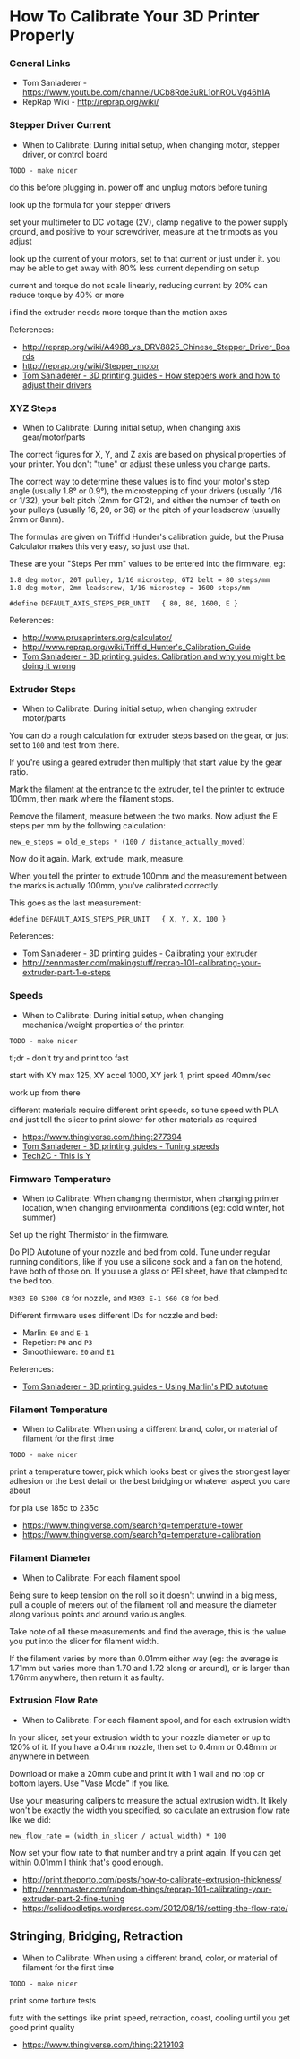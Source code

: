 # How To Calibrate Your 3D Printer Properly

### General Links

* Tom Sanladerer - https://www.youtube.com/channel/UCb8Rde3uRL1ohROUVg46h1A
* RepRap Wiki - http://reprap.org/wiki/

### Stepper Driver Current

* When to Calibrate: During initial setup, when changing motor, stepper driver, or control board

~~~
TODO - make nicer
~~~

do this before plugging in. power off and unplug motors before tuning

look up the formula for your stepper drivers

set your multimeter to DC voltage (2V), clamp negative to the power supply ground, and positive to your screwdriver, measure at the trimpots as you adjust

look up the current of your motors, set to that current or just under it. you may be able to get away with 80% less current depending on setup

current and torque do not scale linearly, reducing current by 20% can reduce torque by 40% or more

i find the extruder needs more torque than the motion axes

References:

* http://reprap.org/wiki/A4988_vs_DRV8825_Chinese_Stepper_Driver_Boards
* http://reprap.org/wiki/Stepper_motor
* [Tom Sanladerer - 3D printing guides - How steppers work and how to adjust their drivers](https://www.youtube.com/watch?v=bItYRMLGoVc)

### XYZ Steps

* When to Calibrate: During initial setup, when changing axis gear/motor/parts

The correct figures for X, Y, and Z axis are based on physical properties of your printer. You don't "tune" or adjust these unless you change parts.

The correct way to determine these values is to find your motor's step angle (usually 1.8° or 0.9°), the microstepping of your drivers (usually 1/16 or 1/32), your belt pitch (2mm for GT2), and either the number of teeth on your pulleys (usually 16, 20, or 36) or the pitch of your leadscrew (usually 2mm or 8mm).

The formulas are given on Triffid Hunder's calibration guide, but the Prusa Calculator makes this very easy, so just use that.

These are your "Steps Per mm" values to be entered into the firmware, eg:

~~~
1.8 deg motor, 20T pulley, 1/16 microstep, GT2 belt = 80 steps/mm
1.8 deg motor, 2mm leadscrew, 1/16 microstep = 1600 steps/mm

#define DEFAULT_AXIS_STEPS_PER_UNIT   { 80, 80, 1600, E }
~~~

References:

* http://www.prusaprinters.org/calculator/
* http://www.reprap.org/wiki/Triffid_Hunter's_Calibration_Guide
* [Tom Sanladerer - 3D printing guides: Calibration and why you might be doing it wrong](https://www.youtube.com/watch?v=Mbn1ckR86Z8)

### Extruder Steps

* When to Calibrate: During initial setup, when changing extruder motor/parts

You can do a rough calculation for extruder steps based on the gear, or just set to `100` and test from there.

If you're using a geared extruder then multiply that start value by the gear ratio.

Mark the filament at the entrance to the extruder, tell the printer to extrude 100mm, then mark where the filament stops.

Remove the filament, measure between the two marks. Now adjust the E steps per mm by the following calculation:

~~~
new_e_steps = old_e_steps * (100 / distance_actually_moved)
~~~

Now do it again. Mark, extrude, mark, measure.

When you tell the printer to extrude 100mm and the measurement between the marks is actually 100mm, you've calibrated correctly.

This goes as the last measurement:

~~~
#define DEFAULT_AXIS_STEPS_PER_UNIT   { X, Y, X, 100 }
~~~

References:

* [Tom Sanladerer - 3D printing guides - Calibrating your extruder](https://www.youtube.com/watch?v=YUPfBJz3I6Y)
* http://zennmaster.com/makingstuff/reprap-101-calibrating-your-extruder-part-1-e-steps

### Speeds

* When to Calibrate: During initial setup, when changing mechanical/weight properties of the printer.

~~~
TODO - make nicer
~~~

tl;dr - don't try and print too fast

start with XY max 125, XY accel 1000, XY jerk 1, print speed 40mm/sec

work up from there

different materials require different print speeds, so tune speed with PLA and just tell the slicer to print slower for other materials as required

* https://www.thingiverse.com/thing:277394
* [Tom Sanladerer - 3D printing guides - Tuning speeds](https://www.youtube.com/watch?v=7HsIZuj9vOs)
* [Tech2C - This is Y](https://www.youtube.com/watch?v=AKTvykTPjQw)

### Firmware Temperature

* When to Calibrate: When changing thermistor, when changing printer location, when changing environmental conditions (eg: cold winter, hot summer)

Set up the right Thermistor in the firmware.

Do PID Autotune of your nozzle and bed from cold. Tune under regular running conditions, like if you use a silicone sock and a fan on the hotend, have both of those on. If you use a glass or PEI sheet, have that clamped to the bed too.

`M303 E0 S200 C8` for nozzle, and `M303 E-1 S60 C8` for bed.

Different firmware uses different IDs for nozzle and bed:

* Marlin: `E0` and `E-1`
* Repetier: `P0` and `P3`
* Smoothieware: `E0` and `E1`

References:

* [Tom Sanladerer - 3D printing guides - Using Marlin's PID autotune](https://www.youtube.com/watch?v=APzJfYAgFkQ)

### Filament Temperature

* When to Calibrate: When using a different brand, color, or material of filament for the first time

~~~
TODO - make nicer
~~~

print a temperature tower, pick which looks best or gives the strongest layer adhesion or the best detail or the best bridging or whatever aspect you care about

for pla use 185c to 235c

* https://www.thingiverse.com/search?q=temperature+tower
* https://www.thingiverse.com/search?q=temperature+calibration

### Filament Diameter

* When to Calibrate: For each filament spool

Being sure to keep tension on the roll so it doesn't unwind in a big mess, pull a couple of meters out of the filament roll and measure the diameter along various points and around various angles.

Take note of all these measurements and find the average, this is the value you put into the slicer for filament width.

If the filament varies by more than 0.01mm either way (eg: the average is 1.71mm but varies more than 1.70 and 1.72 along or around), or is larger than 1.76mm anywhere, then return it as faulty.

### Extrusion Flow Rate

* When to Calibrate: For each filament spool, and for each extrusion width

In your slicer, set your extrusion width to your nozzle diameter or up to 120% of it. If you have a 0.4mm nozzle, then set to 0.4mm or 0.48mm or anywhere in between.

Download or make a 20mm cube and print it with 1 wall and no top or bottom layers. Use "Vase Mode" if you like.

Use your measuring calipers to measure the actual extrusion width. It likely won't be exactly the width you specified, so calculate an extrusion flow rate like we did:

~~~
new_flow_rate = (width_in_slicer / actual_width) * 100
~~~

Now set your flow rate to that number and try a print again. If you can get within 0.01mm I think that's good enough.

* http://print.theporto.com/posts/how-to-calibrate-extrusion-thickness/
* http://zennmaster.com/random-things/reprap-101-calibrating-your-extruder-part-2-fine-tuning
* https://solidoodletips.wordpress.com/2012/08/16/setting-the-flow-rate/

## Stringing, Bridging, Retraction

* When to Calibrate: When using a different brand, color, or material of filament for the first time

~~~
TODO - make nicer
~~~

print some torture tests

futz with the settings like print speed, retraction, coast, cooling until you get good print quality

* https://www.thingiverse.com/thing:2219103